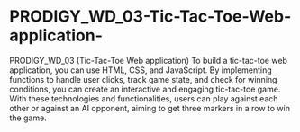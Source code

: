 # PRODIGY_WD_03-Tic-Tac-Toe-Web-application-
PRODIGY_WD_03 (Tic-Tac-Toe Web application)
To build a tic-tac-toe web application, you can use HTML, CSS, and JavaScript. By implementing functions to handle user clicks, track game state, and check for winning conditions, you can create an interactive and engaging tic-tac-toe game. With these technologies and functionalities, users can play against each other or against an AI opponent, aiming to get three markers in a row to win the game.
